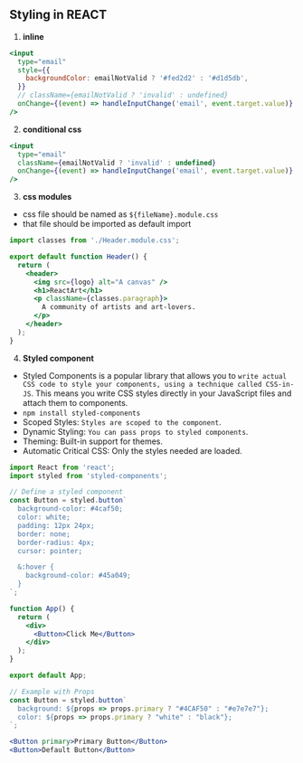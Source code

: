## Styling in REACT

1. **inline**

```jsx
<input
  type="email"
  style={{
    backgroundColor: emailNotValid ? '#fed2d2' : '#d1d5db',
  }}
  // className={emailNotValid ? 'invalid' : undefined}
  onChange={(event) => handleInputChange('email', event.target.value)}
/>
```

2. **conditional css**

```jsx
<input
  type="email"
  className={emailNotValid ? 'invalid' : undefined}
  onChange={(event) => handleInputChange('email', event.target.value)}
/>
```

3. **css modules**

- css file should be named as `${fileName}.module.css`
- that file should be imported as default import

```jsx
import classes from './Header.module.css';

export default function Header() {
  return (
    <header>
      <img src={logo} alt="A canvas" />
      <h1>ReactArt</h1>
      <p className={classes.paragraph}>
        A community of artists and art-lovers.
      </p>
    </header>
  );
}
```

4. **Styled component**

- Styled Components is a popular library that allows you to `write actual CSS code to style your components, using a technique called CSS-in-JS`. This means you write CSS styles directly in your JavaScript files and attach them to components.
- `npm install styled-components`
- Scoped Styles: `Styles are scoped to the component`.
- Dynamic Styling: `You can pass props to styled components`.
- Theming: Built-in support for themes.
- Automatic Critical CSS: Only the styles needed are loaded.

```jsx
import React from 'react';
import styled from 'styled-components';

// Define a styled component
const Button = styled.button`
  background-color: #4caf50;
  color: white;
  padding: 12px 24px;
  border: none;
  border-radius: 4px;
  cursor: pointer;

  &:hover {
    background-color: #45a049;
  }
`;

function App() {
  return (
    <div>
      <Button>Click Me</Button>
    </div>
  );
}

export default App;
```

```jsx
// Example with Props
const Button = styled.button`
  background: ${props => props.primary ? "#4CAF50" : "#e7e7e7"};
  color: ${props => props.primary ? "white" : "black"};
`;

<Button primary>Primary Button</Button>
<Button>Default Button</Button>

```
